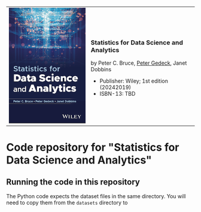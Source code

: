 <table>
<tr>
<td><img src="img/sdsa-cover.png" width=275></td>
<td>
    <h3>Statistics for Data Science and Analytics</h3>
    <p>by Peter C. Bruce, <a href="https://www.amazon.com/Peter-Gedeck/e/B082BJZJKX/">Peter Gedeck</a>, Janet Dobbins</p>
    <ul>
    <li>Publisher: Wiley; 1st edition (20242019)</li>
    <li>ISBN-13: TBD</li>
    </ul>
</td>
</tr>
</table>



# Code repository for "Statistics for Data Science and Analytics"

## Running the code in this repository
The Python code expects the dataset files in the same directory. You will need to copy them from the `datasets` directory to 